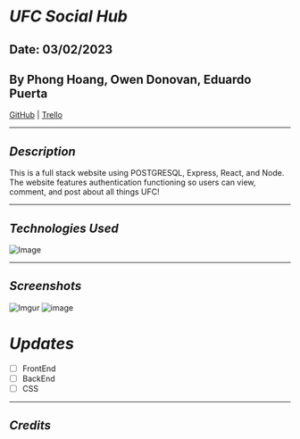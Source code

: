 # **_UFC Social Hub_**

## Date: 03/02/2023

## By Phong Hoang, Owen Donovan, Eduardo Puerta

[GitHub](https://github.com/hoang-p6/UFC-Website-FrontEnd) | [Trello](https://trello.com/b/pF9iiQC0/ufc-website)

---

## **_Description_**

This is a full stack website using POSTGRESQL, Express, React, and Node. The website features authentication functioning so users can view, comment, and post about all things UFC!

---

## **_Technologies Used_**

![Image](https://media.geeksforgeeks.org/wp-content/cdn-uploads/20200402205611/What-is-PERN-Stack.png)

---

## **_Screenshots_**

![Imgur](https://i.imgur.com/FrXO2id.png)
![image]()

# **_Updates_**

- [ ] FrontEnd
- [ ] BackEnd
- [ ] CSS

---

## _Credits_
